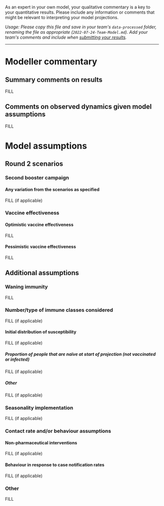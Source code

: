 As an expert in your own model, your qualitative commentary is a key to your quantitative results. Please include any information or comments that might be relevant to interpreting your model projections. 

_Usage: Please copy this file and save in your team's `data-processed` folder, renaming the file as appropriate (`2022-07-24-Team-Model.md`). Add your team's comments and include when [submitting your results](https://github.com/covid19-forecast-hub-europe/covid19-scenario-hub-europe/wiki/Submission-via-GitHub)._

---

# Modeller commentary

## Summary comments on results
FILL

## Comments on observed dynamics given model assumptions
FILL

# Model assumptions

## Round 2 scenarios

### Second booster campaign

#### Any variation from the scenarios as specified
FILL (if applicable)

### Vaccine effectiveness 

#### Optimistic vaccine effectiveness 
FILL

#### Pessimistic vaccine effectiveness
FILL


## Additional assumptions

### Waning immunity 
FILL

### Number/type of immune classes considered
FILL (if applicable)

#### Initial distribution of susceptibility 
FILL (if applicable)

##### Proportion of people that are naïve at start of projection (not vaccinated or infected)

FILL (if applicable)

##### Other

FILL (if applicable)

### Seasonality implementation

FILL (if applicable)

### Contact rate and/or behaviour assumptions

#### Non-pharmaceutical interventions

FILL (if applicable)

#### Behaviour in response to case notification rates

FILL (if applicable)

### Other

FILL 
